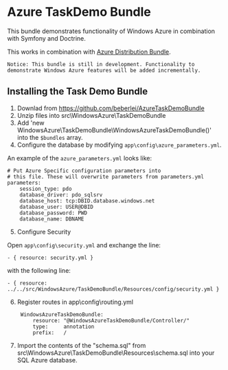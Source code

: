 # Azure TaskDemo Bundle

This bundle demonstrates functionality of Windows Azure in combination with Symfony and Doctrine.

This works in combination with [Azure Distribution Bundle](https://github.com/beberlei/AzureDistributionBundle).

    Notice: This bundle is still in development. Functionality to demonstrate Windows Azure features will be added incrementally.

## Installing the Task Demo Bundle

1. Downlad from https://github.com/beberlei/AzureTaskDemoBundle
2. Unzip files into src\WindowsAzure\TaskDemoBundle
3. Add 'new WindowsAzure\TaskDemoBundle\WindowsAzureTaskDemoBundle()' into the `$bundles` array. 
4. Configure the database by modifying `app\config\azure_parameters.yml`.

An example of the `azure_parameters.yml` looks like:

    # Put Azure Specific configuration parameters into
    # this file. These will overwrite parameters from parameters.yml
    parameters:
        session_type: pdo
        database_driver: pdo_sqlsrv
        database_host: tcp:DBID.database.windows.net
        database_user: USER@DBID
        database_password: PWD
        database_name: DBNAME

5. Configure Security

Open `app\config\security.yml` and exchange the line:

    - { resource: security.yml }

with the following line: 

    - { resource: ../../src/WindowsAzure/TaskDemoBundle/Resources/config/security.yml }

6. Register routes in app\config\routing.yml

        WindowsAzureTaskDemoBundle:
            resource: "@WindowsAzureTaskDemoBundle/Controller/"
            type:     annotation
            prefix:   /


7. Import the contents of the "schema.sql" from src\WindowsAzure\TaskDemoBundle\Resources\schema.sql into your SQL Azure database.

